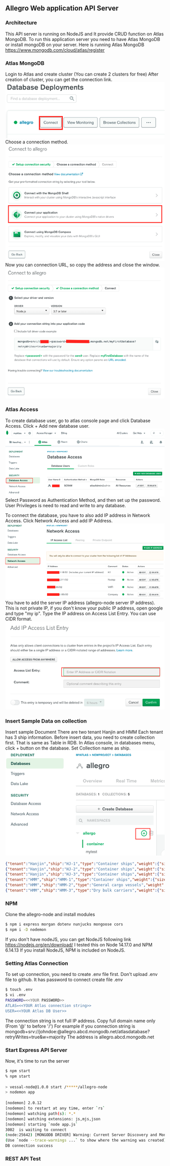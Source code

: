 ## Allegro Web application API Server

### Architecture
This API server is running on NodeJS and It provide CRUD function on Atlas MongoDB.
To run this application server you need to have Atlas MongoDB or install mongoDB on your server.
Here is running Atlas MongoDB
https://www.mongodb.com/cloud/atlas/register


### Atlas MongoDB
Login to Atlas and create cluster (You can create 2 clusters for free)
After creation of cluster, you can get the connection link.
![Atlas Connection](/images/image3.png)   
Choose a connection method.
![Atlas Connection](/images/image4.png)
Now you can connection URL, so copy the address and close the window.
![Atlas Connection](/images/image5.png)   

### Atlas Access
To create database user, go to atlas console page and click Database Access.
Click + Add new database user.
![Access database User](/images/image6.png)   
Select Password as Authentication Method, and then set up the password.
User Privileges is need to read and write to any database.

To connect the database, you have to also add IP address in Network Access.
Click Network Access and add IP Address.
![Access database User](/images/image7.png) 
You have to add the server IP address (allegro-node server IP address).
This is not private IP, if you don't know your public IP address, open google and type "my ip".
Type the IP address on Access List Entry. You can use CIDR format.
![Access database User](/images/image8.png) 


### Insert Sample Data on collection
Insert sample Document
There are two tenant Hanjin and HMM
Each tenant has 3 ship information.
Before insert data, you need to create collection first. That is same as Table in RDB.
In Atlas console, in databases menu, click + button on the database.
Set Collection name as ship.
![Access database User](/images/image9.png) 

```JSON
{"tenant":"Hanjin","ship":"HJ-1","type":"Container ships","weight":{"size": 90000,"standard":"ton"},"fuel":{"averagespeed":25,"milespergallon":560,"fullyloaded":4},"capacity":{"average":22000}}
{"tenant":"Hanjin","ship":"HJ-2","type":"Container ships","weight":{"size":100000,"standard":"ton"},"fuel":{"averagespeed":23,"milespergallon":480,"fullyloaded":3},"capacity":{"combined":55000,"average":28000}}
{"tenant":"Hanjin","ship":"HJ-3","type":"Container ships","weight":{"size":150000,"standard":"ton"},"fuel":{"averagespeed":18,"milespergallon":350,"fullyloaded":2.5},"capacity":{"combined":85000,"average":48000}}
{"tenant":"HMM","ship":"HMM-1","type":"Container ships","weight":{"size":100000,"standard":"ton"},"fuel":{"averagespeed":20,"milespergallon":576,"fullyloaded":4.5}}
{"tenant":"HMM","ship":"HMM-2","type":"General cargo vessels","weight":{"size":50000,"standard":"ton"},"fuel":{"averagespeed":25,"milespergallon":750,"fullyloaded":6.5}}
{"tenant":"HMM","ship":"HMM-3","type":"Dry bulk carriers","weight":{"size":80000,"standard":"ton"},"fuel":{"averagespeed":30,"milespergallon":830,"fullyloaded":7}}
```


### NPM 
Clone the allegro-node and install modules
``` bash
$ npm i express morgan dotenv nunjucks mongoose cors
$ npm i -D nodemon
```
If you don't have nodeJS, you can get NodeJS following link
https://nodejs.org/en/download/
I tested this on Node 14.17.0 and NPM 6.14.13
If you install NodeJS, NPM is included on NodeJS.

### Setting Atlas Connection
To set up connection, you need to create .env file first.
Don't upload .env file to github. It has password to connect 
create file .env    
``` bash
$ touch .env
$ vi .env
PASSWORD=<<YOUR PASSWORD>>
ATLAS=<<YOUR Atlas connection string>>
USER=<<YOUR Atlas DB User>>
```
The connection string is not full IP address. 
Copy full domain name only (From '@' to before '/')
For example if you connection string is mongodb+srv://johndoe:<password>@allegro.abcd.mongodb.net/atlasdatabase?retryWrites=true&w=majority
The address is allegro.abcd.mongodb.net

### Start Express API Server
Now, it's time to run the server
``` bash
$ npm start
% npm start    

> vessal-node@1.0.0 start /*****/allegro-node
> nodemon app

[nodemon] 2.0.12
[nodemon] to restart at any time, enter `rs`
[nodemon] watching path(s): *.*
[nodemon] watching extensions: js,mjs,json
[nodemon] starting `node app.js`
3002  is waiting to connect
(node:25642) [MONGODB DRIVER] Warning: Current Server Discovery and Monitoring engine is deprecated, and will be removed in a future version. To use the new Server Discover and Monitoring engine, pass option { useUnifiedTopology: true } to the MongoClient constructor.
(Use `node --trace-warnings ...` to show where the warning was created)
DB connection success
```

### REST API Test

